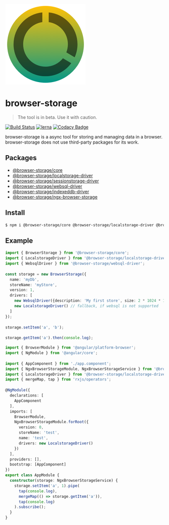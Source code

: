 ![](images/logo.png)

# browser-storage

>The tool is in beta. Use it with caution.

[![Build Status](https://travis-ci.org/browser-storage/browser-storage.svg?branch=master)](https://travis-ci.org/browser-storage/browser-storage)
[![lerna](https://img.shields.io/badge/maintained%20with-lerna-cc00ff.svg)](https://lernajs.io/)
[![Codacy Badge](https://api.codacy.com/project/badge/Grade/f485f2824928405895ce18b6cbab0b0a)](https://www.codacy.com/app/katsuba.igor/browser-storage?utm_source=github.com&amp;utm_medium=referral&amp;utm_content=browser-storage/browser-storage&amp;utm_campaign=Badge_Grade)

browser-storage is a async tool for storing and managing data in a browser. browser-storage does not use third-party packages for its work.

## Packages

- [@browser-storage/core](https://github.com/browser-storage/browser-storage/tree/master/packages/core)
- [@browser-storage/localstorage-driver](https://github.com/browser-storage/browser-storage/tree/master/packages/localstorage-driver)
- [@browser-storage/sessionstorage-driver](https://github.com/browser-storage/browser-storage/tree/master/packages/sessionstorage-driver)
- [@browser-storage/websql-driver](https://github.com/browser-storage/browser-storage/tree/master/packages/websql-driver)
- [@browser-storage/indexeddb-driver](https://github.com/browser-storage/browser-storage/tree/master/packages/indexeddb-driver)
- [@browser-storage/ngx-browser-storage](https://github.com/browser-storage/ngx-browser-storage)

## Install

```sh
$ npm i @browser-storage/core @browser-storage/localstorage-driver @browser-storage/websql-driver

```

## Example

```typescript
import { BrowserStorage } from '@browser-storage/core';
import { LocalstorageDriver } from '@browser-storage/localstorage-driver';
import { WebsqlDriver } from '@browser-storage/websql-driver';

const storage = new BrowserStorage({
  name: 'myDb',
  storeName: 'myStore',
  version: 1,
  drivers: [
    new WebsqlDriver({description: 'My first store', size: 2 * 1024 * 1024}),
    new LocalstorageDriver() // fallback, if websql is not supported
  ]
});

storage.setItem('a', 'b');

storage.getItem('a').then(console.log);

```

```typescript
import { BrowserModule } from '@angular/platform-browser';
import { NgModule } from '@angular/core';

import { AppComponent } from './app.component';
import { NgxBrowserStorageModule, NgxBrowserStorageService } from '@browser-storage/ngx-browser-storage';
import { LocalstorageDriver } from '@browser-storage/localstorage-driver';
import { mergeMap, tap } from 'rxjs/operators';

@NgModule({
  declarations: [
    AppComponent
  ],
  imports: [
    BrowserModule,
    NgxBrowserStorageModule.forRoot({
      version: 0,
      storeName: 'test',
      name: 'test',
      drivers: new LocalstorageDriver()
    })
  ],
  providers: [],
  bootstrap: [AppComponent]
})
export class AppModule {
  constructor(storage: NgxBrowserStorageService) {
    storage.setItem('a', 1).pipe(
      tap(console.log),
      mergeMap(() => storage.getItem('a')),
      tap(console.log)
    ).subscribe();
  }
}

```
